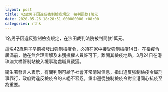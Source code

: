 ```yaml
---
layout: post
title: 42歲男子因違反強制檢疫規定　被判罰款1萬元
date: 2020-05-26 18:28:51.000000000 +08:00
categories: rthk
---
```


1名男子因違反強制檢疫規定，在沙田裁判法院被判罰款1萬元。
 
這名42歲男子早前被發出強制檢疫令，必須在家中接受強制檢疫14日。在檢疫令屆滿前，他在無合理辯解及未獲授權人員許可下，離開其檢疫地點，3月24日在港珠澳大橋管制站被入境事務處職員截獲。
 
衞生署發言人表示，有關判刑可給予社會非常清晰信息，指出違反強制檢疫令屬刑事罪行，政府對違反檢疫令的人絕不容忍，重申遵從強制檢疫令對全港同心抗疫至為重要。
